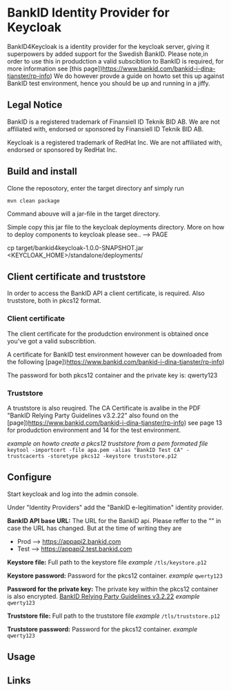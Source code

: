 # BankID Identity Provider for Keycloak

BankID4Keycloak is a identity provider for the keycloak server, giving it superpowers by added support for the Swedish BankID.
Please note,in order to use this in produdction a valid subscibtion to BankID is required, for more information see [this page])https://www.bankid.com/bankid-i-dina-tjanster/rp-info)
We do however provde a guide on howto set this up against BankID test environment, hence you should be up and running in a jiffy. 

## Legal Notice

BankID is a registered trademark of Finansiell ID Teknik BID AB. We are not affiliated with, endorsed or sponsored by Finansiell ID Teknik BID AB.

Keycloak is a registered  trademark of RedHat Inc. We are not affiliated with, endorsed or sponsored by RedHat Inc.


## Build and install

Clone the reposotory, enter the target directory anf simply run

`mvn clean package`

Command abouve will a jar-file in the target directory.

Simple copy this jar file to the keycloak deployments directory. More on how to deploy components to keycloak please see.. --> PAGE

cp target/bankid4keycloak-1.0.0-SNAPSHOT.jar <KEYCLOAK_HOME>/standalone/deployments/


## Client certificate and truststore
In order to access the BankID API a client certificate, is required. Also truststore, both in pkcs12 format.


### Client certificate
The client certificate for the produdction environment is obtained once you've got a valid subscribtion.

A certificate for BankID test environment however can be downloaded from the following [page])https://www.bankid.com/bankid-i-dina-tjanster/rp-info)

The password for both pkcs12 container and the private key is: qwerty123

### Truststore
A truststore is also reuqired. The CA Certificate is avalibe in the PDF "BankID Relying Party Guidelines v3.2.22" also found on the [page])https://www.bankid.com/bankid-i-dina-tjanster/rp-info) see page 13 for produdction environment and 14 for the test environment.

*example on howto create a pkcs12 truststore from a pem formated file*
`keytool -importcert -file apa.pem -alias "BankID Test CA" -trustcacerts -storetype pkcs12 -keystore truststore.p12`


## Configure

Start keycloak and log into the admin console.

Under "Identity Providers" add the "BankID e-legitimation" identity provider.

<picture>

**BankID API base URL:**
The URL for the BankID api. Please reffer to the "" in case the URL has changed.
But at the time of writing they are
 - Prod --> https://appapi2.bankid.com
 - Test --> https://appapi2.test.bankid.com
 
**Keystore file:**
Full path to the keystore file
*example*
`/tls/keystore.p12`

**Keystore password:**
Password for the pkcs12 container.
*example*
`qwerty123`

**Password for the private key:**
The private key within the pkcs12 container is also encrypted. [BankID Relying Party Guidelines v3.2.22](https://www.bankid.com/bankid-i-dina-tjanster/rp-info)
*example*
`qwerty123`

**Truststore file:**
Full path to the truststore file
*example*
`/tls/truststore.p12`

**Truststore password:**
Password for the pkcs12 container.
*example*
`qwerty123`


## Usage

## Links
[1]: [GitHub](http://github.com) "Title"

